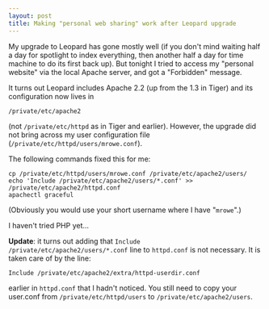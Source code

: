 ```yaml
---
layout: post
title: Making "personal web sharing" work after Leopard upgrade
---
```


My upgrade to Leopard has gone mostly well (if you don't mind waiting
half a day for spotlight to index everything, then another half a day
for time machine to do its first back up). But tonight I tried to
access my "personal website" via the local Apache server, and got a
"Forbidden" message.

It turns out Leopard includes Apache 2.2 (up from the 1.3 in Tiger)
and its configuration now lives in

    /private/etc/apache2 

(not `/private/etc/httpd` as in Tiger and earlier). However, the
upgrade did not bring across my user configuration file
(`/private/etc/httpd/users/mrowe.conf`).

The following commands fixed this for me:

    cp /private/etc/httpd/users/mrowe.conf /private/etc/apache2/users/
    echo 'Include /private/etc/apache2/users/*.conf' >> /private/etc/apache2/httpd.conf
    apachectl graceful

(Obviously you would use your short username where I have "`mrowe`".)

I haven't tried PHP yet...

__Update__: it turns out adding that `Include
/private/etc/apache2/users/*.conf` line to `httpd.conf` is not
necessary. It is taken care of by the line:

    Include /private/etc/apache2/extra/httpd-userdir.conf

earlier in `httpd.conf` that I hadn't noticed. You still need to copy
your user.conf from `/private/etc/httpd/users` to
`/private/etc/apache2/users`.
